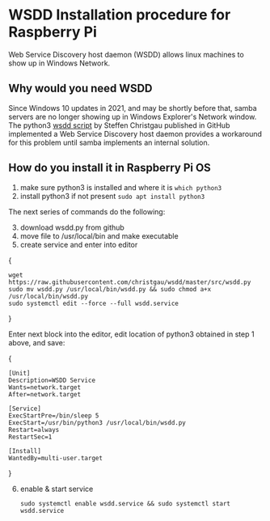 # WSDD Installation procedure for Raspberry Pi
Web Service Discovery host daemon (WSDD) allows linux machines to show up in Windows Network.
## Why would you need WSDD
Since Windows 10 updates in 2021, and may be shortly before that, samba servers are no longer showing up in Windows Explorer's Network window.
The python3 [wsdd script](https://github.com/christgau/wsdd) by Steffen Christgau published in GitHub implemented a Web Service Discovery host daemon provides a workaround for this problem until samba implements an internal solution.
## How do you install it in Raspberry Pi OS
1. make sure python3 is installed and where it is
	`which python3`
1. install python3 if not present
    `sudo apt install python3`

The next series of commands do the following:

3. download wsdd.py from github
1. move file to /usr/local/bin and make executable
1. create service and enter into editor


{

	wget https://raw.githubusercontent.com/christgau/wsdd/master/src/wsdd.py
	sudo mv wsdd.py /usr/local/bin/wsdd.py && sudo chmod a+x /usr/local/bin/wsdd.py
	sudo systemctl edit --force --full wsdd.service

}

Enter next block into the editor, edit location of python3 obtained in step 1 above, and save:

{

	[Unit]
	Description=WSDD Service
	Wants=network.target
	After=network.target
	 
	[Service]
	ExecStartPre=/bin/sleep 5
	ExecStart=/usr/bin/python3 /usr/local/bin/wsdd.py
	Restart=always
	RestartSec=1
	 
	[Install]
	WantedBy=multi-user.target

}


6. enable  & start service

	`sudo systemctl enable wsdd.service && sudo systemctl start wsdd.service`
